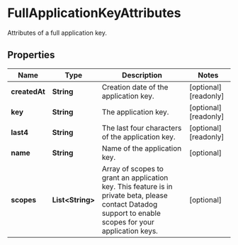 # FullApplicationKeyAttributes

Attributes of a full application key.

## Properties

| Name          | Type                   | Description                                                                                                                                              | Notes                 |
| ------------- | ---------------------- | -------------------------------------------------------------------------------------------------------------------------------------------------------- | --------------------- |
| **createdAt** | **String**             | Creation date of the application key.                                                                                                                    | [optional] [readonly] |
| **key**       | **String**             | The application key.                                                                                                                                     | [optional] [readonly] |
| **last4**     | **String**             | The last four characters of the application key.                                                                                                         | [optional] [readonly] |
| **name**      | **String**             | Name of the application key.                                                                                                                             | [optional]            |
| **scopes**    | **List&lt;String&gt;** | Array of scopes to grant an application key. This feature is in private beta, please contact Datadog support to enable scopes for your application keys. | [optional]            |
